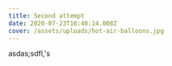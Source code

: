 ```yaml
---
title: Second attempt
date: 2020-07-23T16:40:14.008Z
cover: /assets/uploads/hot-air-balloons.jpg
---
```

asdas;sdfl,'s